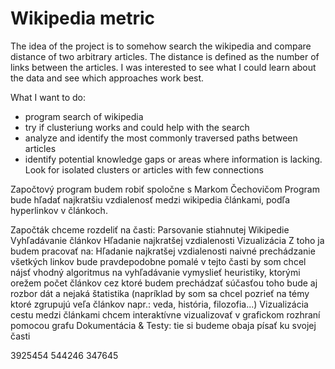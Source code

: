 # Wikipedia metric

The idea of the project is to somehow search the wikipedia and compare distance of two arbitrary articles. The distance is defined as the number of links between the articles. I was interested to see what I could learn about the data and see which approaches work best.

What I want to do:

- program search of wikipedia
- try if clusteriung works and could help with the search
- analyze and identify the most commonly traversed paths between articles
- identify potential knowledge gaps or areas where information is lacking. Look for isolated clusters or articles with few connections

Započtový program budem robiť spoločne s Markom Čechovičom 
Program bude hľadať najkratšiu vzdialenosť medzi wikipedia článkami, podľa hyperlinkov v článkoch. 

Započták chceme rozdeliť na časti:
    Parsovanie stiahnutej Wikipedie
    Vyhľadávanie článkov
    Hľadanie najkratšej vzdialenosti
    Vizualizácia
Z toho ja budem pracovať na:
    Hľadanie najkratšej vzdialenosti
        naivné prechádzanie všetkých linkov bude pravdepodobne pomalé
        v tejto časti by som chcel nájsť vhodný algoritmus na vyhľadávanie vymyslieť heuristiky, ktorými orežem počet článkov cez ktoré budem prechádzať
        súčasťou toho bude aj rozbor dát a nejaká štatistika (napríklad by som sa chcel pozrieť na témy ktoré zgrupujú veľa článkov napr.: veda, história, filozofia...)
    Vizualizácia
        cestu medzi článkami chcem interaktívne vizualizovať v grafickom rozhraní pomocou grafu
    Dokumentácia & Testy: tie si budeme obaja písať ku svojej časti


3925454
544246
347645